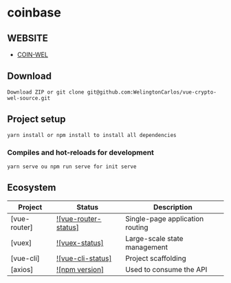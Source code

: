 # coinbase

## WEBSITE

- [COIN-WEL](https://welingtoncarlos.github.io/vue-crypto-wel/)


## Download

```
Download ZIP or git clone git@github.com:WelingtonCarlos/vue-crypto-wel-source.git
```

## Project setup

```
yarn install or npm install to install all dependencies
```

### Compiles and hot-reloads for development

```
yarn serve ou npm run serve for init serve
```

## Ecosystem

| Project      | Status                                     | Description                     |
| ------------ | ------------------------------------------ | ------------------------------- |
| [vue-router] | [![vue-router-status]][vue-router-package] | Single-page application routing |
| [vuex]       | [![vuex-status]][vuex-package]             | Large-scale state management    |
| [vue-cli]    | [![vue-cli-status]][vue-cli-package]       | Project scaffolding             |
| [axios]      | [![npm version]][axios-package]            | Used to consume the API         |

[vue-router-package]: https://www.npmjs.com/package/vue-router
[vuex-package]: https://www.npmjs.com/package/vuex
[vue-cli-package]: https://www.npmjs.com/package/@vue/cli
[axios-package]: https://www.npmjs.org/package/axios
